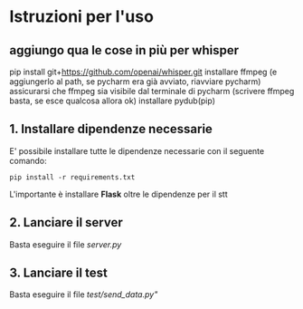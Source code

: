 # Istruzioni per l'uso

## aggiungo qua le cose in più per whisper
pip install git+https://github.com/openai/whisper.git 
installare ffmpeg (e aggiungerlo al path, se pycharm era già avviato, riavviare pycharm)
assicurarsi che ffmpeg sia visibile dal terminale di pycharm (scrivere ffmpeg basta, se esce qualcosa allora ok)
installare pydub(pip)



## 1. Installare dipendenze necessarie

E' possibile installare tutte le dipendenze necessarie con il seguente comando:

```
pip install -r requirements.txt
```

L'importante è installare **Flask** oltre le dipendenze per il stt

## 2. Lanciare il server

Basta eseguire il file *server.py*

## 3. Lanciare il test

Basta eseguire il file *test/send_data.py"*